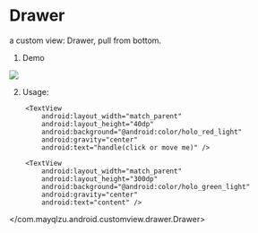 # Drawer
a custom view: Drawer, pull from bottom.

1) Demo

![](https://lh3.googleusercontent.com/nK38SQvCzs3NHR54xWg5_G6v9WjSH2RhQh8RX8Oci8N7lch_oBG9XV36LaW3abIrWpY6EvtVbteMgD9_l_cM9GX26pkBpK-5IiEGblBXlM678FgpaV-XilpZHQyFHWx4us4pSADAYAE8t7x8cP7HwZy8mqgs0aPO9eVGs87xsS_xUuPyh-0Q68lblT9Yb-K0iypDiCdcHuDCnExPVqnWFvH5lxyLE2EF8MIBRvVGY1fEvahYRgi_kab3TmG95bGP7SC8H_KJAs-AGzyvDWysukQGlRqUkPsICz-t5mlX_vhAC_K4pz4p_MP93rRJhdWt_pESzhfttvhVsITboKjfkrq4bw2-dvXA69CzAEH4Ul8HF_D7MFxCGGOBAbAk0sga0ff5A2pqkWpOwo9fC8qNMPtN-zow3dkSaysFMqOnDf5rnPRKIRvR_Mw0W6iHL6Ts02DTSSNansYg04knAvuzSYt3hDVcaoqY5yXG-1ZhoClAz1Vi_qF6hU3aRkowLyZAc6Z8mTgMMBKYS1ueqtRxYkC5OLk9Em7xoPoyFAm20utJxd5LQTloF2bM-JVP8wGGJUVDOc468nh-WRcv5Qbh39sGM9sbTGDYx2OxHTEIihx9px4Bgkgo=w276-h490-no)

2) Usage:

<p>
<com.mayqlzu.android.customview.drawer.Drawer
        android:layout_width="match_parent"
        android:layout_height="wrap_content"
        android:layout_alignParentBottom="true"
        android:background="@android:color/darker_gray">

        <TextView
            android:layout_width="match_parent"
            android:layout_height="40dp"
            android:background="@android:color/holo_red_light"
            android:gravity="center"
            android:text="handle(click or move me)" />

        <TextView
            android:layout_width="match_parent"
            android:layout_height="300dp"
            android:background="@android:color/holo_green_light"
            android:gravity="center"
            android:text="content" />
            
 </com.mayqlzu.android.customview.drawer.Drawer>
 </p>
